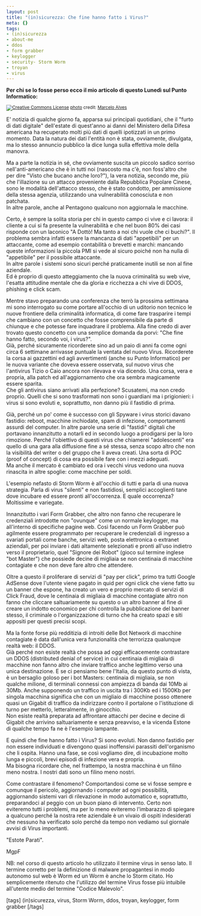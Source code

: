 ```yaml
--- 
layout: post
title: "(in)sicurezza: Che fine hanno fatto i Virus?"
meta: {}
tags: 
- (in)sicurezza
- about-me
- ddos
- form grabber
- keylogger
- security- Storm Worm
- troyan
- virus
---
```

**Per chi se lo fosse perso ecco il mio articolo di questo Lunedì sul Punto Informatico:**  
  
<a href="http://www.flickr.com/photos/34828812@N00/27216541/" title="" target="_blank"><img src="http://www.lastknight.com/download//2008/03/27216541_240f55d783.jpg" alt="" border="0" /></a>  
<small><a href="http://www.photodropper.com/creative-commons/" title="creative commons" target="_blank"><img src="http://www.lastknight.com/wp-content/plugins/photo_dropper//images/cc.gif" alt="Creative Commons License" border="0" /></a> <a href="http://www.photodropper.com/photos/" target="_blank">photo</a> credit: <a href="http://www.flickr.com/people/Marcelo Alves/" title="Marcelo Alves" target="_blank">Marcelo Alves</a></small>

E' notizia di qualche giorno fa, apparsa sui principali quotidiani, che il "furto di dati digitale" dell'estate di quest'anno ai danni del Ministero della Difesa americana ha recuperato molti più dati di quelli ipotizzati in un primo momento. Data la natura dei dati l'entità non è stata, ovviamente, divulgata, ma lo stesso annuncio pubblico la dice lunga sulla effettiva mole della manovra.  
  
Ma a parte la notizia in sé, che ovviamente suscita un piccolo sadico sorriso nell'anti-americano che è in tutti noi (nascosto ma c'è, non foss'altro che per dire "Visto che bucano anche loro?"), la vera notizia, secondo me, più che l'illazione su un attacco proveniente dalla Repubblica Popolare Cinese, sono le modalità dell'attacco stesso, che è stato condotto, per ammissione della stessa agenzia, utilizzando una vulnerabilità conosciuta e non patchata.  
In altre parole, anche al Pentagono qualcuno non aggiornala le macchine.  
  
Certo, è sempre la solita storia per chi in questo campo ci vive e ci lavora: il cliente a cui si fa presente la vulnerabilità e che nel buon 80% dei casi risponde con un laconico "A Dottò! Ma tanto a noi chi vuole che ci buchi?". Il problema sembra infatti essere la mancanza di dati "appetibili" per un attaccante, come ad esempio contabilità o brevetti e marchi: mancando queste informazioni la piccola PMI si vede al sicuro poiché non ha nulla di "appetibile" per il possibile attaccante.  
In altre parole i sistemi sono sicuri perché praticamente inutili se non al fine aziendale.  
Ed è proprio di questo atteggiamento che la nuova criminalità su web vive, l'esatta attitudine mentale che da gloria e ricchezza a chi vive di DDOS, phishing e click scam.  
  
Mentre stavo preparando una conferenza che terrò la prossima settimana mi sono interrogato su come portare all'occhio di un uditorio non tecnico le nuove frontiere della criminalità informatica, di come fare trasparire i tempi che cambiano con un concetto che fosse comprensibile da parte di chiunque e che potesse fare inquadrare il problema. Alla fine credo di aver trovato questo concetto con una semplice domanda da porvi: "Che fine hanno fatto, secondo voi, i virus?".  
Già, perché sicuramente ricorderete sino ad un paio di anni fa come ogni circa 6 settimane arrivasse puntuale la ventata del nuovo Virus. Ricorderete la corsa ai gazzettini ed agli avvertimenti (anche su Punto Informatico) per le nuova variante che doveva essere osservata, sul nuovo virus che l'antivirus Tizio o Caio ancora non rilevava e via dicendo. Una corsa, vera e propria, alla patch ed all'aggiornamento che ora sembra magicamente essere sparita.  
Che gli antivirus siano arrivati alla perfezione? Scusatemi, ma non credo proprio. Quelli che si sono trasformati non sono i guardiani ma i prigionieri: i virus si sono evoluti e, soprattutto, non danno più il fastidio di prima.  
  
Già, perché un po' come è successo con gli Spyware i virus storici davano fastidio: reboot, macchine inchiodate, spam di infezione, comportamenti assurdi del computer. In altre parole una serie di "fastidi" digitali che portavano innanzitutto a notarli ed in secondo luogo a prodigarsi per la loro rimozione. Perché l'obiettivo di questi virus che chiamerei "adolescenti" era quello di una gara alla diffusione fine a sé stessa, senza scopo altro che non la visibilità del writer o del gruppo che li aveva creati. Una sorta di POC (proof of concept) di cosa era possibile fare con i mezzi adeguati.  
Ma anche il mercato è cambiato ed ora i vecchi virus vedono una nuova rinascita in altre spoglie: come macchine per soldi.  

<!--more-->
  
L'esempio nefasto di Storm Worm è all'occhio di tutti e parla di una nuova strategia. Parla di virus "silenti" e non fastidiosi, semplici accoglienti tane dove incubare ed essere pronti all'occorrenza. E quale occorrenza? Moltissime e variegate.  
  
Innanzitutto i vari Form Grabber, che altro non fanno che recuperare le credenziali introdotte non "ovunque" come un normale keylogger, ma all'interno di specifiche pagine web. Così facendo un Form Grabber può agilmente essere programmato per recuperare le credenziali di ingresso a svariati portali come banche, servizi web, posta elettronica o extranet aziendali, per poi inviare i dati altamente selezionati e pronti all'uso indietro verso il proprietario, quel "Signore dei Robot" (gioco sul termine inglese "bot Master") che possiede decine di migliaia se non centinaia di macchine contagiate e che non deve fare altro che attendere.  
  
Oltre a questo il proliferare di servizi di "pay per click", primo tra tutti Google AdSense dove l'utente viene pagato in quid per ogni click che viene fatto su un banner che espone, ha creato un vero e proprio mercato di servizi di Click Fraud, dove le centinaia di migliaia di macchine contagiate altro non fanno che cliccare saltuariamente su questo o un altro banner al fine di creare un indotto economico per chi controlla la pubblicazione del banner stesso, il criminale o l'organizzazione di turno che ha creato spazi e siti appositi per questi precisi scopi.  
  
Ma la fonte forse più redditizia di introiti delle Bot Network di macchine contagiate è data dall'unica vera funzionalità che terrorizza qualunque realtà web: il DDOS.  
Già perché non esiste realtà che possa ad oggi efficacemente contrastare un DDOS (distributed denial of service) in cui centinaia di migliaia di macchine non fanno altro che inviare traffico anche legittimo verso una unica destinazione. E se ci pensiamo bene l'Italia, da questo punto di vista, è un bersaglio goloso per i bot Masters: centinaia di migliaia, se non qualche milione, di terminali connessi con ampiezza di banda dai 10Mb ai 30Mb. Anche supponendo un traffico in uscita tra i 300Kb ed i 1500Kb per singola macchina significa che con un migliaio di macchine posso ottenere quasi un Gigabit di traffico da indirizzare contro il portalone o l'istituzione di turno per metterlo, letteralmente, in ginocchio.  
Non esiste realtà preparata ad affrontare attacchi per decine e decine di Gigabit che arrivino saltuariamente e senza preavviso, e la vicenda Estone di qualche tempo fa ne è l'esempio lampante.  
  
E quindi che fine hanno fatto i Virus? Si sono evoluti. Non danno fastidio per non essere individuati e divengono quasi inoffensivi parassiti dell'organismo che li ospita. Hanno una fase, se così vogliamo dire, di incubazione molto lunga e piccoli, brevi episodi di infezione vera e propria.  
Ma bisogna ricordare che, nel frattempo, la nostra macchina è un filino meno nostra. I nostri dati sono un filino meno nostri.  
  
Come contrastare il fenomeno? Comportandosi come se vi fosse sempre e comunque il pericolo, aggiornando i computer ad ogni possibilità, aggiornando sistemi vari di rilevazione in modo automatico e, soprattutto, preparandoci al peggio con un buon piano di intervento. Certo non eviteremo tutti i problemi, ma per lo meno eviteremo l'imbarazzo di spiegare a qualcuno perché la nostra rete aziendale è un vivaio di ospiti indesiderati che nessuno ha verificato solo perché da tempo non vediamo sul giornale avvisi di Virus importanti.  
  
"Estote Parati".  
  
MgpF

NB: nel corso di questo articolo ho utilizzato il termine virus in senso lato. Il termine corretto per la definizione di malware propagantesi in modo autonomo sul web è Worm ed un Worm è anche lo Storm citato. Ho semplicemente ritenuto che l'utilizzo del termine Virus fosse più intuibile all'utente medio del termine "Codice Malevolo". 
  
[tags] (in)sicurezza, virus, Storm Worm, ddos, troyan, keylogger, form grabber [/tags] 
